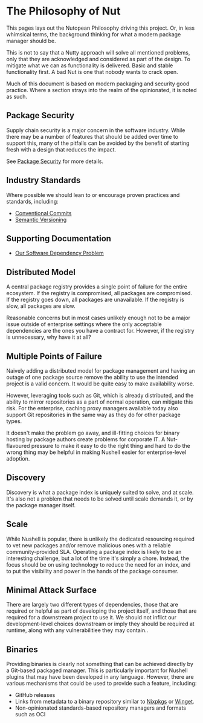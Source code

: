 # The Philosophy of Nut

This pages lays out the Nutopean Philosophy driving this project. Or, in less whimsical terms, the background thinking for what a modern package manager should be.

This is not to say that a Nutty approach will solve all mentioned problems, only that they are acknowledged and considered as part of the design. To mitigate what we can as functionality is delivered. Basic and stable functionality first. A bad Nut is one that nobody wants to crack open.

Much of this document is based on modern packaging and security good practice. Where a section strays into the realm of the opinionated, it is noted as such.


## Package Security

Supply chain security is a major concern in the software industry. While there may be a number of features that should be added over time to support this, many of the pitfalls can be avoided by the benefit of starting fresh with a design that reduces the impact.

See [Package Security](design/package-security.md) for more details.


## Industry Standards

Where possible we should lean to or encourage proven practices and standards, including:

- [Conventional Commits](https://www.conventionalcommits.org)
- [Semantic Versioning](https://semver.org)


## Supporting Documentation

- [Our Software Dependency Problem](https://research.swtch.com/deps)


## Distributed Model

A central package registry provides a single point of failure for the entire ecosystem. If the registry is compromised, all packages are compromised. If the registry goes down, all packages are unavailable. If the registry is slow, all packages are slow.

Reasonable concerns but in most cases unlikely enough not to be a major issue outside of enterprise settings where the only acceptable dependencies are the ones you have a contract for. However, if the registry is unnecessary, why have it at all?


## Multiple Points of Failure

Naively adding a distributed model for package management and having an outage of one package source remove the ability to use the intended project is a valid concern. It would be quite easy to make availability worse.

However, leveraging tools such as Git, which is already distributed, and the ability to mirror repositories as a part of normal operation, can mitigate this risk. For the enterprise, caching proxy managers available today also support Git repositories in the same way as they do for other package types.

It doesn't make the problem go away, and ill-fitting choices for binary hosting by package authors create problems for corporate IT. A Nut-flavoured pressure to make it easy to do the right thing and hard to do the wrong thing may be helpful in making Nushell easier for enterprise-level adoption.


## Discovery

Discovery is what a package index is uniquely suited to solve, and at scale. It's also not a problem that needs to be solved until scale demands it, or by the package manager itself.


## Scale

While Nushell is popular, there is unlikely the dedicated resourcing required to vet new packages and/or remove malicious ones with a reliable community-provided SLA. Operating a package index is likely to be an interesting challenge, but a lot of the time it's simply a chore. Instead, the focus should be on using technology to reduce the need for an index, and to put the visibility and power in the hands of the package consumer. 


## Minimal Attack Surface

There are largely two different types of dependencies, those that are required or helpful as part of developing the project itself, and those that are required for a downstream project to use it. We should not inflict our development-level choices downstream or imply they should be required at runtime, along with any vulnerabilitiee they may contain..


## Binaries

Providing binaries is clearly not something that can be achieved directly by a Git-based packaged manager. This is particularly important for Nushell plugins that may have been developed in any language. However, there are various mechanisms that could be used to provide such a feature, including:

- GitHub releases
- Links from metadata to a binary repository similar to [Nixpkgs](https://github.com/NixOS/nixpkgs) or [Winget](https://github.com/microsoft/winget-pkgs).
- Non-opinionated standards-based repository managers and formats such as OCI
